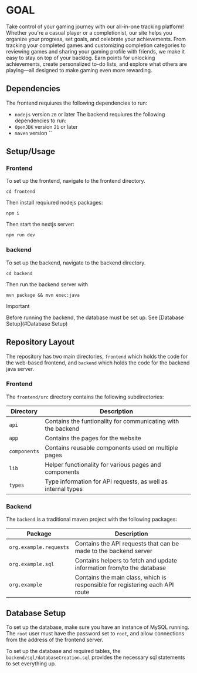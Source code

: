 # GOAL
Take control of your gaming journey with our all-in-one tracking platform! 
Whether you're a casual player or a completionist, our site helps you organize 
your progress, set goals, and celebrate your achievements. From tracking your 
completed games and customizing completion categories to reviewing games and 
sharing your gaming profile with friends, we make it easy to stay on top of 
your backlog. Earn points for unlocking achievements, create personalized 
to-do lists, and explore what others are playing—all designed to make gaming 
even more rewarding.

## Dependencies
The frontend requiures the following dependencies to run:
- `nodejs` version `20` or later
The backend requiures the following dependencies to run:
- `OpenJDK` version `21` or later
- `maven` version ``

## Setup/Usage
### Frontend
To set up the frontend, navigate to the frontend directory.
```
cd frontend
```
Then install requiured nodejs packages:
```
npm i
```
Then start the nextjs server:
```
npm run dev
```

### backend
To set up the backend, navigate to the backend directory.
```
cd backend
```
Then run the backend server with
```
mvn package && mvn exec:java
```

> [!IMPORTANT]
> Before running the backend, the database must be set up. See [Database Setup](#Database Setup)

## Repository Layout
The repository has two main directories, `frontend` which holds 
the code for the web-based frontend, and `backend` which holds
the code for the backend java server.

### Frontend
The `frontend/src` directory contains the following subdirectories:

| Directory     |                            Description                            |
|---------------|-------------------------------------------------------------------|
| `api`         | Contains the funtionality for communicating with the backend      |
| `app`         | Contains the pages for the website                                |
| `components`  | Contains reusable components used on multiple pages               |
| `lib`         | Helper functionality for various pages and components             |
| `types`       | Type information for API requests, as well as internal types      |

### Backend
The `backend` is a traditional maven project with the following packages:

| Package                   |                       Description                                             |
|---------------------------|-------------------------------------------------------------------------------|
| `org.example.requests`    | Contains the API requests that can be made to the backend server              |
| `org.example.sql`         | Contains helpers to fetch and update information from/to the database         |
| `org.example`             | Contains the main class, which is responsible for registering each API route  |

## Database Setup
To set up the database, make sure you have an instance of MySQL running.
The `root` user must have the password set to `root`, and allow connections
from the address of the frontend server.

To set up the database and required tables, the `backend/sql/databaseCreation.sql`
provides the necessary sql statements to set everything up.
